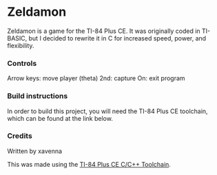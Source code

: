 # Zeldamon

Zeldamon is a game for the TI-84 Plus CE. It was originally coded in TI-BASIC, but I decided to rewrite it in C for increased speed, power, and flexibility.


### Controls

Arrow keys:  move player (theta)
2nd:  	     capture
On:  	     exit program



### Build instructions

In order to build this project, you will need the TI-84 Plus CE toolchain, which can be found at the link below.

### Credits

Written by xavenna

This was made using the [TI-84 Plus CE C/C++ Toolchain](https://github.com/CE-Programming/toolchain).